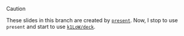 > [!CAUTION]
> These slides in this branch are created by [`present`](https://pkg.go.dev/golang.org/x/tools/cmd/present).
> Now, I stop to use `present` and start to use [`k1LoW/deck`](https://github.com/k1LoW/deck).
